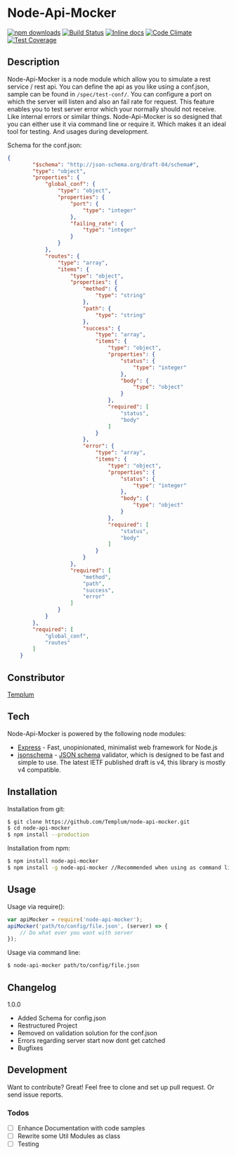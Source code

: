 # Node-Api-Mocker

[![npm downloads](https://img.shields.io/npm/dm/node-api-mocker.svg?style=flat-square)](https://www.npmjs.com/package/node-api-mocker)
[![Build Status](https://travis-ci.org/Templum/node-api-mocker.svg?branch=master)](https://travis-ci.org/Templum/node-api-mocker)
[![Inline docs](http://inch-ci.org/github/Templum/node-api-mocker.svg?branch=master&style=shields)](http://inch-ci.org/github/Templum/node-api-mocker)
[![Code Climate](https://codeclimate.com/github/Templum/node-api-mocker/badges/gpa.svg)](https://codeclimate.com/github/Templum/node-api-mocker)
[![Test Coverage](https://codeclimate.com/github/Templum/node-api-mocker/badges/coverage.svg)](https://codeclimate.com/github/Templum/node-api-mocker/coverage)

## Description

Node-Api-Mocker is a node module which allow you to simulate a rest service / rest api. You can define the api as you like using a conf.json, sample can be found in `/spec/test-conf/`. You can configure a port on which the server will listen and also an fail rate for request. This feature enables you to test server error which your normally should not receive. Like internal errors or similar things.
Node-Api-Mocker is so designed that you can either use it via command line or require it. Which makes it an ideal tool for testing. And usages during development.

Schema for the conf.json:
```json 
{
        "$schema": "http://json-schema.org/draft-04/schema#",
        "type": "object",
        "properties": {
            "global_conf": {
                "type": "object",
                "properties": {
                    "port": {
                        "type": "integer"
                    },
                    "failing_rate": {
                        "type": "integer"
                    }
                }
            },
            "routes": {
                "type": "array",
                "items": {
                    "type": "object",
                    "properties": {
                        "method": {
                            "type": "string"
                        },
                        "path": {
                            "type": "string"
                        },
                        "success": {
                            "type": "array",
                            "items": {
                                "type": "object",
                                "properties": {
                                    "status": {
                                        "type": "integer"
                                    },
                                    "body": {
                                        "type": "object"
                                    }
                                },
                                "required": [
                                    "status",
                                    "body"
                                ]
                            }
                        },
                        "error": {
                            "type": "array",
                            "items": {
                                "type": "object",
                                "properties": {
                                    "status": {
                                        "type": "integer"
                                    },
                                    "body": {
                                        "type": "object"
                                    }
                                },
                                "required": [
                                    "status",
                                    "body"
                                ]
                            }
                        }
                    },
                    "required": [
                        "method",
                        "path",
                        "success",
                        "error"
                    ]
                }
            }
        },
        "required": [
            "global_conf",
            "routes"
        ]
    }
```

## Constributor
[Templum](https://github.com/Templum/)

## Tech

Node-Api-Mocker is powered by the following node modules:

* [Express](http://expressjs.com/) - Fast, unopinionated, minimalist web framework for Node.js
* [jsonschema](https://www.npmjs.com/package/jsonschema) - [JSON schema](http://json-schema.org/) validator, which is designed to be fast and simple to use. The latest IETF published draft is v4, this library is mostly v4 compatible.

## Installation

Installation from git:

```sh
$ git clone https://github.com/Templum/node-api-mocker.git
$ cd node-api-mocker
$ npm install --production
```
Installation from npm:

```sh
$ npm install node-api-mocker
$ npm install -g node-api-mocker //Recommended when using as command line tool
```

## Usage

Usage via require():

```javascript
var apiMocker = require('node-api-mocker');
apiMocker('path/to/config/file.json', (server) => {
    // Do what ever you want with server
});
```

Usage via command line:

```sh
$ node-api-mocker path/to/config/file.json
```

## Changelog

1.0.0 
* Added Schema for config.json 
* Restructured Project
* Removed on validation solution for the conf.json
* Errors regarding server start now dont get catched
* Bugfixes

## Development
Want to contribute? Great!
Feel free to clone and set up pull request. Or send issue reports.

### Todos

- [ ] Enhance Documentation with code samples
- [ ] Rewrite some Util Modules as class
- [ ] Testing
